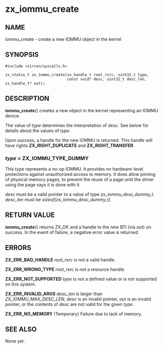 # zx_iommu_create

## NAME

iommu_create - create a new IOMMU object in the kernel

## SYNOPSIS

```
#include <zircon/syscalls.h>

zx_status_t zx_iommu_create(zx_handle_t root_rsrc, uint32_t type,
                            const void* desc, uint32_t desc_len, zx_handle_t* out);
```

## DESCRIPTION

**iommu_create**() creates a new object in the kernel representing an IOMMU device.

The value of *type* determines the interpretation of *desc*.  See below for
details about the values of *type*.

Upon success, a handle for the new IOMMU is returned.  This handle will have rights
**ZX_RIGHT_DUPLICATE** and **ZX_RIGHT_TRANSFER**.

### *type* = **ZX_IOMMU_TYPE_DUMMY**

This type represents a no-op IOMMU.  It provides no hardware-level protections
against unauthorized access to memory.  It does allow pinning of physical memory
pages, to prevent the reuse of a page until the driver using the page says it is
done with it.

*desc* must be a valid pointer to a value of type *zx_iommu_desc_dummy_t*.
*desc_len* must be *sizeof(zx_iommu_desc_dummy_t)*.

## RETURN VALUE

**iommu_create**() returns ZX_OK and a handle to the new BTI
(via *out*) on success.  In the event of failure, a negative error value
is returned.

## ERRORS

**ZX_ERR_BAD_HANDLE**  *root_rsrc* is not a valid handle.

**ZX_ERR_WRONG_TYPE**  *root_rsrc* is not a resource handle.

**ZX_ERR_NOT_SUPPORTED** *type* is not a defined value or is not
supported on this system.

**ZX_ERR_INVALID_ARGS**  *desc_len* is larger than *ZX_IOMMU_MAX_DESC_LEN*,
*desc* is an invalid pointer, *out* is an invalid pointer, or the contents of
*desc* are not valid for the given *type*.

**ZX_ERR_NO_MEMORY**  (Temporary) Failure due to lack of memory.

## SEE ALSO

None yet.

